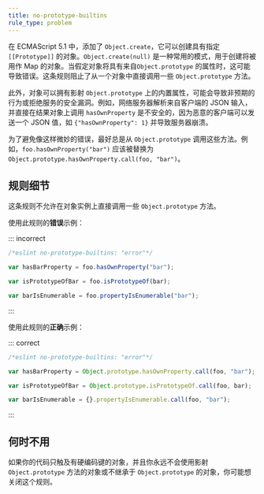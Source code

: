 ```yaml
---
title: no-prototype-builtins
rule_type: problem
---
```


在 ECMAScript 5.1 中，添加了 `Object.create`，它可以创建具有指定`[[Prototype]]` 的对象。`Object.create(null)` 是一种常用的模式，用于创建将被用作 Map 的对象。当假定对象将具有来自`Object.prototype` 的属性时，这可能导致错误。这条规则阻止了从一个对象中直接调用一些 `Object.prototype` 方法。

此外，对象可以拥有影射 `Object.prototype` 上的内置属性，可能会导致非预期的行为或拒绝服务的安全漏洞。例如，网络服务器解析来自客户端的 JSON 输入，并直接在结果对象上调用 `hasOwnProperty` 是不安全的，因为恶意的客户端可以发送一个 JSON 值，如 `{"hasOwnProperty": 1}` 并导致服务器崩溃。

为了避免像这样微妙的错误，最好总是从 `Object.prototype` 调用这些方法。例如，`foo.hasOwnProperty("bar")` 应该被替换为 `Object.prototype.hasOwnProperty.call(foo, "bar")`。

## 规则细节

这条规则不允许在对象实例上直接调用一些 `Object.prototype` 方法。

使用此规则的**错误**示例：

::: incorrect

```js
/*eslint no-prototype-builtins: "error"*/

var hasBarProperty = foo.hasOwnProperty("bar");

var isPrototypeOfBar = foo.isPrototypeOf(bar);

var barIsEnumerable = foo.propertyIsEnumerable("bar");
```

:::

使用此规则的**正确**示例：

::: correct

```js
/*eslint no-prototype-builtins: "error"*/

var hasBarProperty = Object.prototype.hasOwnProperty.call(foo, "bar");

var isPrototypeOfBar = Object.prototype.isPrototypeOf.call(foo, bar);

var barIsEnumerable = {}.propertyIsEnumerable.call(foo, "bar");
```

:::

## 何时不用

如果你的代码只触及有硬编码键的对象，并且你永远不会使用影射 `Object.prototype` 方法的对象或不继承于 `Object.prototype` 的对象，你可能想关闭这个规则。
